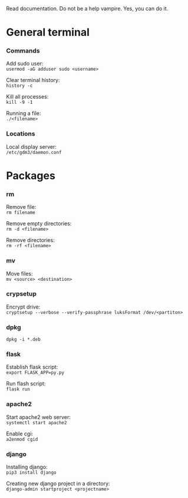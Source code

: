 Read documentation. Do not be a help vampire. Yes, you can do it.

# General terminal
### Commands ###
Add sudo user:\
`usermod -aG adduser sudo <username>`

Clear terminal history:\
`history -c`

Kill all processes:\
`kill -9 -1`

Running a file:\
`./<filename>`

### Locations ###
Local display server:\
`/etc/gdm3/daemon.conf`

# Packages
### rm ###
Remove file:\
`rm filename`

Remove empty directories:\
`rm -d <filename>`

Remove directories:\
`rm -rf <filename>`

### mv ###
Move files:\
`mv <source> <destination>`

### crypsetup ###
Encrypt drive:\
`cryptsetup --verbose --verify-passphrase luksFormat /dev/<partiton>`

### dpkg ###
`dpkg -i *.deb`

### flask ###

Establish flask script:\
`export FLASK_APP=py.py`

Run flash script:\
`flask run`

### apache2 ###
Start apache2 web server:\
`systemctl start apache2`

Enable cgi:\
`a2enmod cgid`

### django ###
Installing django:\
`pip3 install django`

Creating new django project in a directory:\
`django-admin startproject <projectname>`
